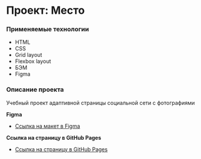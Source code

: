 # Проект: Место

### Применяемые технологии
* HTML
* CSS
* Grid layout
* Flexbox layout
* БЭМ
* Figma

### Описание проекта
Учебный проект адаптивной страницы социальной сети с фотографиями

**Figma**

* [Ссылка на макет в Figma](https://www.figma.com/file/2cn9N9jSkmxD84oJik7xL7/JavaScript.-Sprint-4?node-id=0%3A1)

**Ссылка на страницу в GitHub Pages**

* [Ссылка на страницу в GitHub Pages](https://iliagorin.github.io/mesto-project/index.html)

